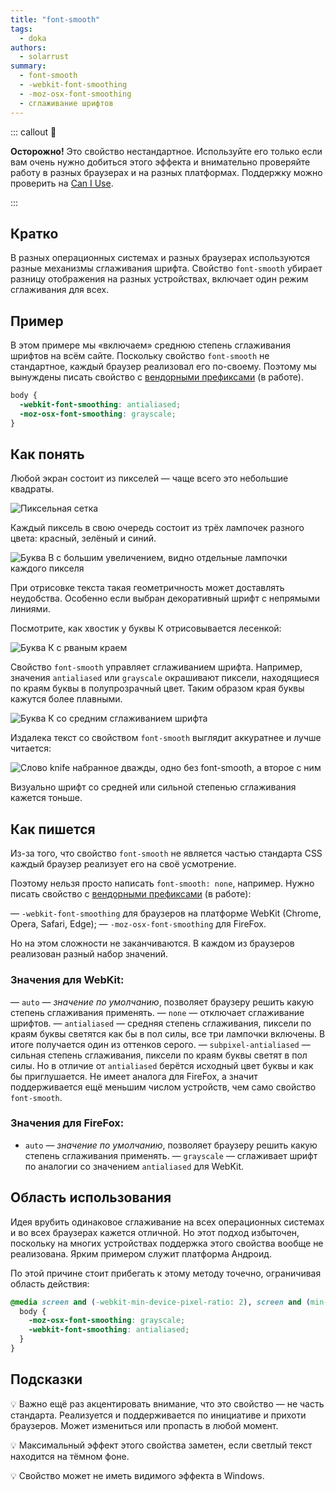 ```yaml
---
title: "font-smooth"
tags:
  - doka
authors:
  - solarrust
summary:
  - font-smooth
  - -webkit-font-smoothing
  - -moz-osx-font-smoothing
  - сглаживание шрифтов
---
```


::: callout 🧪

**Осторожно!** Это свойство нестандартное. Используйте его только если вам очень нужно добиться этого эффекта и внимательно проверяйте работу в разных браузерах и на разных платформах. Поддержку можно проверить на [Can I Use](https://caniuse.com/font-smooth).

:::

## Кратко

В разных операционных системах и разных браузерах используются разные механизмы сглаживания шрифта.
Свойство `font-smooth` убирает разницу отображения на разных устройствах, включает один режим сглаживания для всех.

## Пример

В этом примере мы «включаем» среднюю степень сглаживания шрифтов на всём сайте. Поскольку свойство `font-smooth` не стандартное, каждый браузер реализовал его по-своему. Поэтому мы вынуждены писать свойство с [вендорными префиксами](/css/vendor-prefixes) (в работе).

```css
body {
  -webkit-font-smoothing: antialiased;
  -moz-osx-font-smoothing: grayscale;
}
```

## Как понять

Любой экран состоит из пикселей — чаще всего это небольшие квадраты.

![Пиксельная сетка](images/pixels.png)

Каждый пиксель в свою очередь состоит из трёх лампочек разного цвета: красный, зелёный и синий.

![Буква В с большим увеличением, видно отдельные лампочки каждого пикселя](images/three-colors.jpg)

При отрисовке текста такая геометричность может доставлять неудобства. Особенно если выбран декоративный шрифт с непрямыми линиями.

Посмотрите, как хвостик у буквы К отрисовывается лесенкой:

![Буква К с рваным краем](images/no-anti-aliasing.png)

Свойство `font-smooth` управляет сглаживанием шрифта. Например, значения `antialiased` или `grayscale` окрашивают пиксели, находящиеся по краям буквы в полупрозрачный цвет. Таким образом края буквы кажутся более плавными.

![Буква К со средним сглаживанием шрифта](images/anti-aliasing.png)

Издалека текст со свойством `font-smooth` выглядит аккуратнее и лучше читается:

![Слово knife набранное дважды, одно без font-smooth, а второе с ним](images/text-example.png)

Визуально шрифт со средней или сильной степенью сглаживания кажется тоньше.

## Как пишется

Из-за того, что свойство `font-smooth` не является частью стандарта CSS каждый браузер реализует его на своё усмотрение.

Поэтому нельзя просто написать `font-smooth: none`, например. Нужно писать свойство с [вендорными префиксами](/css/vendor-prefixes) (в работе):

— `-webkit-font-smoothing` для браузеров на платформе WebKit (Chrome, Opera, Safari, Edge);
— `-moz-osx-font-smoothing` для FireFox.

Но на этом сложности не заканчиваются. В каждом из браузеров реализован разный набор значений.

### Значения для WebKit:

— `auto` — *значение по умолчанию*, позволяет браузеру решить какую степень сглаживания применять.
— `none` — отключает сглаживание шрифтов.
— `antialiased` — средняя степень сглаживания, пиксели по краям буквы светятся как бы в пол силы, все три лампочки включены. В итоге получается один из оттенков серого.
— `subpixel-antialiased` — сильная степень сглаживания, пиксели по краям буквы светят в пол силы. Но в отличие от `antialiased` берётся исходный цвет буквы и как бы приглушается. Не имеет аналога для FireFox, а значит поддерживается ещё меньшим числом устройств, чем само свойство `font-smooth`.

### Значения для FireFox:

- `auto` — *значение по умолчанию*, позволяет браузеру решить какую степень сглаживания применять.
— `grayscale` — сглаживает шрифт по аналогии со значением `antialiased` для WebKit.

## Область использования

Идея врубить одинаковое сглаживание на всех операционных системах и во всех браузерах кажется отличной. Но этот подход избыточен, поскольку на многих устройствах поддержка этого свойства вообще не реализована. Ярким примером служит платформа Андроид.

По этой причине стоит прибегать к этому методу точечно, ограничивая область действия:

```css
@media screen and (-webkit-min-device-pixel-ratio: 2), screen and (min-resolution: 2dppx) {
  body {
    -moz-osx-font-smoothing: grayscale;
    -webkit-font-smoothing: antialiased;
  }
}
```

## Подсказки

💡 Важно ещё раз акцентировать внимание, что это свойство — не часть стандарта. Реализуется и поддерживается по инициативе и прихоти браузеров. Может измениться или пропасть в любой момент.

💡 Максимальный эффект этого свойства заметен, если светлый текст находится на тёмном фоне.

💡 Свойство может не иметь видимого эффекта в Windows.
